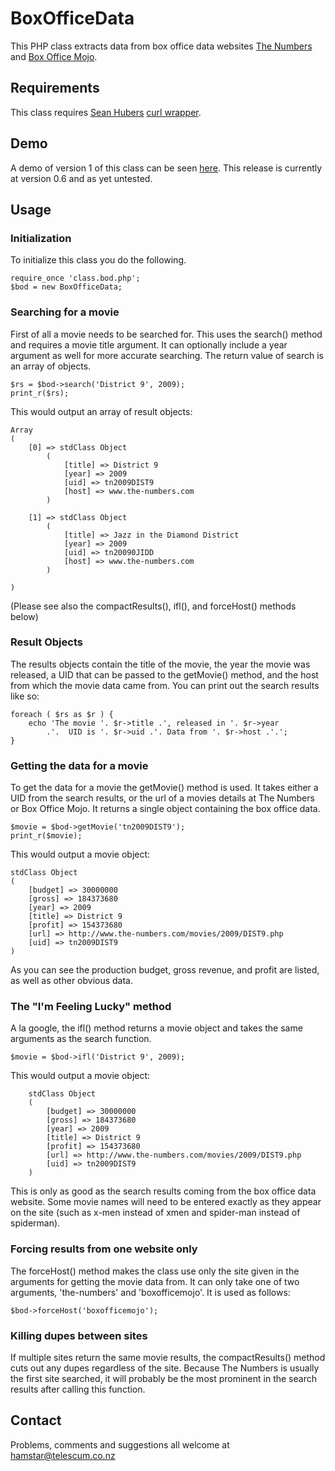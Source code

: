 # BoxOfficeData

This PHP class extracts data from box office data websites [The Numbers](http://www.the-numbers.com) and [Box Office Mojo](http://www.boxofficemojo.com).

## Requirements

This class requires [Sean Hubers](http://github.com/shuber) [curl wrapper](http://github.com/shuber/curl).

## Demo

A demo of version 1 of this class can be seen [here](http://www.hamstar.co.nz/api/bod.php).  This release is currently at version 0.6 and as yet untested.

## Usage

### Initialization

To initialize this class you do the following.

	require_once 'class.bod.php';
	$bod = new BoxOfficeData;

### Searching for a movie

First of all a movie needs to be searched for.  This uses the search() method and requires a movie title argument. It can optionally include a year argument as well for more accurate searching.  The return value of search is an array of objects.

	$rs = $bod->search('District 9', 2009);
	print_r($rs);

This would output an array of result objects:

	Array
	(
	    [0] => stdClass Object
	        (
	            [title] => District 9
	            [year] => 2009
        	    [uid] => tn2009DIST9
	            [host] => www.the-numbers.com
        	)
	
	    [1] => stdClass Object
	        (
        	    [title] => Jazz in the Diamond District
	            [year] => 2009
        	    [uid] => tn20090JIDD
	            [host] => www.the-numbers.com
        	)
	
	)

(Please see also the compactResults(), ifl(), and forceHost() methods below)

### Result Objects

The results objects contain the title of the movie, the year the movie was released, a UID that can be passed to the getMovie() method, and the host from which the movie data came from.  You can print out the search results like so:

	foreach ( $rs as $r ) {
		echo 'The movie '. $r->title .', released in '. $r->year 
		    .'.  UID is '. $r->uid .'. Data from '. $r->host .'.';
	}

### Getting the data for a movie

To get the data for a movie the getMovie() method is used.  It takes either a UID from the search results, or the url of a movies details at The Numbers or Box Office Mojo.  It returns a single object containing the box office data.

	$movie = $bod->getMovie('tn2009DIST9');
	print_r($movie);

This would output a movie object:

	stdClass Object
	(
	    [budget] => 30000000
	    [gross] => 184373680
	    [year] => 2009
	    [title] => District 9
	    [profit] => 154373680
	    [url] => http://www.the-numbers.com/movies/2009/DIST9.php
	    [uid] => tn2009DIST9
	)

As you can see the production budget, gross revenue, and profit are listed, as well as other obvious data.

### The "I'm Feeling Lucky" method

A la google, the ifl() method returns a movie object and takes the same arguments as the search function.

	$movie = $bod->ifl('District 9', 2009);

This would output a movie object:

        stdClass Object
        (
            [budget] => 30000000
            [gross] => 184373680
            [year] => 2009
            [title] => District 9
            [profit] => 154373680
            [url] => http://www.the-numbers.com/movies/2009/DIST9.php
            [uid] => tn2009DIST9
        )

This is only as good as the search results coming from the box office data website.  Some movie names will need to be entered exactly as they appear on the site (such as x-men instead of xmen and spider-man instead of spiderman).

### Forcing results from one website only

The forceHost() method makes the class use only the site given in the arguments for getting the movie data from.  It can only take one of two arguments, 'the-numbers' and 'boxofficemojo'.  It is used as follows:

	$bod->forceHost('boxofficemojo');

### Killing dupes between sites

If multiple sites return the same movie results, the compactResults() method cuts out any dupes regardless of the site.  Because The Numbers is usually the first site searched, it will probably be the most prominent in the search results after calling this function. 

## Contact

Problems, comments and suggestions all welcome at [hamstar@telescum.co.nz](mailto:hamstar@telescum.co.nz)
